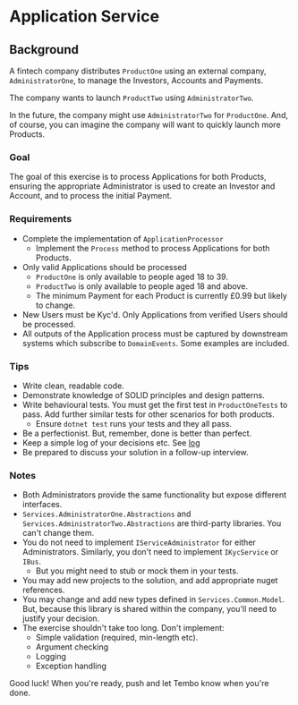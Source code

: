 # Application Service

## Background

A fintech company distributes `ProductOne` using an external company, `AdministratorOne`, to manage the Investors, Accounts and Payments.

The company wants to launch `ProductTwo` using `AdministratorTwo`.  

In the future, the company might use `AdministratorTwo` for `ProductOne`.  And, of course, you can imagine the company will want to quickly launch more Products.

### Goal

The goal of this exercise is to process Applications for both Products, ensuring the appropriate Administrator is used to create an Investor and Account, and to process the initial Payment.

### Requirements
- Complete the implementation of `ApplicationProcessor`
  - Implement the `Process` method to process Applications for both Products.
- Only valid Applications should be processed
    - `ProductOne` is only available to people aged 18 to 39.
    - `ProductTwo` is only available to people aged 18 and above.
    - The minimum Payment for each Product is currently £0.99 but likely to change.
- New Users must be Kyc'd. Only Applications from verified Users should be processed.
- All outputs of the Application process must be captured by downstream systems which subscribe to `DomainEvents`. Some examples are included.

### Tips

- Write clean, readable code.
- Demonstrate knowledge of SOLID principles and design patterns.
- Write behavioural tests.  You must get the first test in `ProductOneTests` to pass.  Add further similar tests for other scenarios for both products. 
  - Ensure `dotnet test` runs your tests and they all pass.
- Be a perfectionist.  But, remember, done is better than perfect.
- Keep a simple log of your decisions etc.  See [log](log.md)
- Be prepared to discuss your solution in a follow-up interview.

### Notes

- Both Administrators provide the same functionality but expose different interfaces.
- `Services.AdministratorOne.Abstractions` and `Services.AdministratorTwo.Abstractions` are third-party libraries.  You can't change them.
- You do not need to implement `IServiceAdministrator` for either Administrators.  Similarly, you don't need to implement `IKycService` or `IBus`. 
  - But you might need to stub or mock them in your tests.
- You may add new projects to the solution, and add appropriate nuget references.
- You may change and add new types defined in `Services.Common.Model`. But, because this library is shared within the company, you'll need to justify your decision.
- The exercise shouldn't take too long.  Don't implement:
    - Simple validation (required, min-length etc).
    - Argument checking
    - Logging
    - Exception handling
  
Good luck! When you're ready, push and let Tembo know when you're done.

